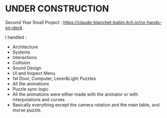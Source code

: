 # UNDER CONSTRUCTION

Second Year Small Project :
https://claude-blanchet-babin.itch.io/no-hands-on-deck

I handled :

- Architecture
- Systems
- Interactions
- Collision
- Sound Design
- UI and Inspect Menu
- 1st Door, Computer, Lever&Light Puzzles
- All the animations
- Puzzle sync logic
- All the animations were either made with the animator or with interpolations and curves
- Basically everything except the camera rotation and the main table, and morse puzzle.
